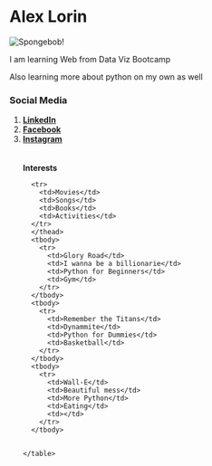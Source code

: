 
<html lang="en-us">

<head>
  <meta charset="UTF-8">

</head>

<body>
  <h1>Alex Lorin</h1>
  <img
    src="https://static.wikia.nocookie.net/spongebob/images/4/46/SVG_SpongeBob_SquarePants.svg"
    alt="Spongebob!" />

  <p>I am learning Web from Data Viz Bootcamp</p>
  <p>Also learning more about python on my own as well</p>
  <h3>Social Media</h3>

  <ol>
    <li><strong><a href="https://www.linkedin.com">LinkedIn</a></strong></li>
    <li><strong><a href="https://www.Facebook.com">Facebook</a></strong></li>
    <li><strong><a href="https://www.Instagram.com">Instagram</a></strong></li>
    <br>
    <br>
    <table>
      <thead>
        <strong>Interests</strong>
      
      <tr>
        <td>Movies</td>
        <td>Songs</td>
        <td>Books</td>
        <td>Activities</td>
      </tr>
      </thead>
      <tbody>
        <tr>
          <td>Glory Road</td>
          <td>I wanna be a billionarie</td>
          <td>Python for Beginners</td>
          <td>Gym</td>
        </tr>
      </tbody>
      <tbody>
        <tr>
          <td>Remember the Titans</td>
          <td>Dynammite</td>
          <td>Python for Dummies</td>
          <td>Basketball</td>
        </tr>
      </tbody>
      <tbody>
        <tr>
          <td>Wall-E</td>
          <td>Beautiful mess</td>
          <td>More Python</td>
          <td>Eating</td>
          <td></td>
        </tr>
      </tbody>


    </table>


